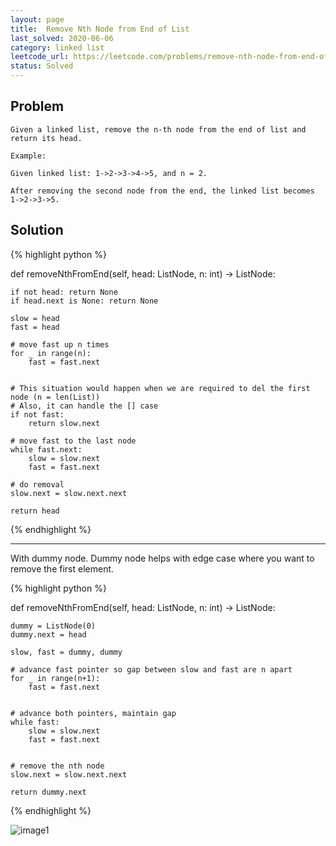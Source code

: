 ```yaml
---
layout: page
title:  Remove Nth Node from End of List
last_solved: 2020-06-06
category: linked list
leetcode_url: https://leetcode.com/problems/remove-nth-node-from-end-of-list
status: Solved
---
```


Problem
-------

```
Given a linked list, remove the n-th node from the end of list and return its head.

Example:

Given linked list: 1->2->3->4->5, and n = 2.

After removing the second node from the end, the linked list becomes 1->2->3->5.

```

Solution
----------

{% highlight python %}

def removeNthFromEnd(self, head: ListNode, n: int) -> ListNode:
    
    if not head: return None
    if head.next is None: return None
    
    slow = head
    fast = head
    
    # move fast up n times
    for _ in range(n):
        fast = fast.next
    
    
    # This situation would happen when we are required to del the first node (n = len(List))
    # Also, it can handle the [] case
    if not fast:
        return slow.next
    
    # move fast to the last node
    while fast.next:
        slow = slow.next
        fast = fast.next
        
    # do removal
    slow.next = slow.next.next
    
    return head

{% endhighlight %}

______________

With dummy node. Dummy node helps with edge case where you want to remove the first element.

{% highlight python %}

def removeNthFromEnd(self, head: ListNode, n: int) -> ListNode:

    dummy = ListNode(0)
    dummy.next = head
    
    slow, fast = dummy, dummy
    
    # advance fast pointer so gap between slow and fast are n apart
    for _ in range(n+1):
        fast = fast.next
    
    
    # advance both pointers, maintain gap
    while fast:
        slow = slow.next
        fast = fast.next
    

    # remove the nth node
    slow.next = slow.next.next
    
    return dummy.next

{% endhighlight %}

![image1]()